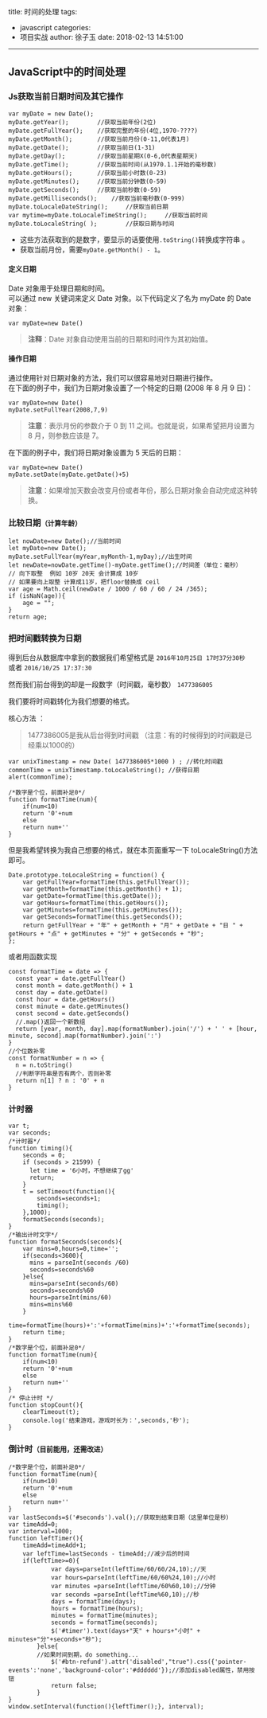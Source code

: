 title: 时间的处理
tags:
  - javascript
categories:
  - 项目实战
author: 徐子玉
date: 2018-02-13 14:51:00
---
## JavaScript中的时间处理
### Js获取当前日期时间及其它操作
```
var myDate = new Date();
myDate.getYear();        //获取当前年份(2位)
myDate.getFullYear();    //获取完整的年份(4位,1970-????)
myDate.getMonth();       //获取当前月份(0-11,0代表1月)
myDate.getDate();        //获取当前日(1-31)
myDate.getDay();         //获取当前星期X(0-6,0代表星期天)
myDate.getTime();        //获取当前时间(从1970.1.1开始的毫秒数)
myDate.getHours();       //获取当前小时数(0-23)
myDate.getMinutes();     //获取当前分钟数(0-59)
myDate.getSeconds();     //获取当前秒数(0-59)
myDate.getMilliseconds();    //获取当前毫秒数(0-999)
myDate.toLocaleDateString();     //获取当前日期
var mytime=myDate.toLocaleTimeString();     //获取当前时间
myDate.toLocaleString( );        //获取日期与时间
```

* 这些方法获取到的是数字，要显示的话要使用`.toString()`转换成字符串  。
* 获取当前月份，需要`myDate.getMonth() - 1`。  
<!-- more -->

#### 定义日期
Date 对象用于处理日期和时间。  
可以通过 new 关键词来定义 Date 对象。以下代码定义了名为 myDate 的 Date 对象：  
```
var myDate=new Date() 
```
> **注释**：Date 对象自动使用当前的日期和时间作为其初始值。  
#### 操作日期  
通过使用针对日期对象的方法，我们可以很容易地对日期进行操作。  
在下面的例子中，我们为日期对象设置了一个特定的日期 (2008 年 8 月 9 日)：  
```
var myDate=new Date()
myDate.setFullYear(2008,7,9)
```
> **注意**：表示月份的参数介于 0 到 11 之间。也就是说，如果希望把月设置为 8 月，则参数应该是 7。

在下面的例子中，我们将日期对象设置为 5 天后的日期：
```
var myDate=new Date()
myDate.setDate(myDate.getDate()+5)
```
> **注意**：如果增加天数会改变月份或者年份，那么日期对象会自动完成这种转换。
### 比较日期<small>（计算年龄）</small>  
```
let nowDate=new Date();//当前时间
let myDate=new Date();
myDate.setFullYear(myYear,myMonth-1,myDay);//出生时间
let newDate=nowDate.getTime()-myDate.getTime();//时间差（单位：毫秒）
// 向下取整  例如 10岁 20天 会计算成 10岁
// 如果要向上取整 计算成11岁，把floor替换成 ceil
var age = Math.ceil(newDate / 1000 / 60 / 60 / 24 /365);
if (isNaN(age)){
    age = "";
}
return age;
```
### 把时间戳转换为日期
得到后台从数据库中拿到的数据我们希望格式是  `2016年10月25日 17时37分30秒`　或者 `2016/10/25 17:37:30`

然而我们前台得到的却是一段数字（时间戳，毫秒数）  `1477386005`

我们要将时间戳转化为我们想要的格式。  

核心方法 ：

> 1477386005是我从后台得到时间戳 （注意：有的时候得到的时间戳是已经乘以1000的）
```
var unixTimestamp = new Date( 1477386005*1000 ) ; //转化时间戳
commonTime = unixTimestamp.toLocaleString(); //获得日期
alert(commonTime);
```
```
/*数字是个位，前面补足0*/
function formatTime(num){
    if(num<10)
    return '0'+num
    else
    return num+''
}
```
但是我希望转换为我自己想要的格式，就在本页面重写一下 toLocaleString()方法即可。
```
Date.prototype.toLocaleString = function() { 
	var getFullYear=formatTime(this.getFullYear());
    var getMonth=formatTime(this.getMonth() + 1);
    var getDate=formatTime(this.getDate());
    var getHours=formatTime(this.getHours());
    var getMinutes=formatTime(this.getMinutes());
    var getSeconds=formatTime(this.getSeconds());
	return getFullYear + "年" + getMonth + "月" + getDate + "日 " + getHours + "点" + getMinutes + "分" + getSeconds + "秒"; 
};
```
或者用函数实现  

    const formatTime = date => {
      const year = date.getFullYear()
      const month = date.getMonth() + 1
      const day = date.getDate()
      const hour = date.getHours()
      const minute = date.getMinutes()
      const second = date.getSeconds()
      //.map()返回一个新数组
      return [year, month, day].map(formatNumber).join('/') + ' ' + [hour, minute, second].map(formatNumber).join(':')
    }
	//个位数补零
    const formatNumber = n => {
      n = n.toString()
      //判断字符串是否有两个，否则补零
      return n[1] ? n : '0' + n
    }

### 计时器
```
var t;
var seconds;
/*计时器*/
function timing(){
    seconds = 0;
    if (seconds > 21599) {
      let time = '6小时，不想继续了gg'
      return;
    }
    t = setTimeout(function(){
        seconds=seconds+1;
        timing();
    },1000);
    formatSeconds(seconds);
}
/*输出计时文字*/
function formatSeconds(seconds){
    var mins=0,hours=0,time='';
    if(seconds<3600){
      mins = parseInt(seconds /60)
      seconds=seconds%60
    }else{
      mins=parseInt(seconds/60)
      seconds=seconds%60
      hours=parseInt(mins/60)
      mins=mins%60
    }
    time=formatTime(hours)+':'+formatTime(mins)+':'+formatTime(seconds);
    return time;
}
/*数字是个位，前面补足0*/
function formatTime(num){
    if(num<10)
    return '0'+num
    else
    return num+''
}
/* 停止计时 */
function stopCount(){
    clearTimeout(t);
    console.log('结束游戏，游戏时长为：',seconds,'秒');
}
```
### 倒计时<small>（目前能用，还需改进）</small>
```
/*数字是个位，前面补足0*/
function formatTime(num){
    if(num<10)
    return '0'+num
    else
    return num+''
}
var lastSeconds=$('#seconds').val();//获取到结束日期（这里单位是秒）
var timeAdd=0;
var interval=1000;
function leftTimer(){
    timeAdd=timeAdd+1;
    var leftTime=lastSeconds - timeAdd;//减少后的时间
    if(leftTime>=0){
            var days=parseInt(leftTime/60/60/24,10);//天
            var hours=parseInt(leftTime/60/60%24,10);//小时
            var minutes =parseInt(leftTime/60%60,10);//分钟
            var seconds =parseInt(leftTime%60,10);//秒
            days = formatTime(days);
            hours = formatTime(hours);
            minutes = formatTime(minutes);
            seconds = formatTime(seconds);
            $('#timer').text(days+"天" + hours+"小时" + minutes+"分"+seconds+"秒");
        }else{
        //如果时间到期，do something...
            $('#btn-refund').attr('disabled',"true").css({'pointer-events':'none','background-color':'#dddddd'});//添加disabled属性，禁用按钮
            return false;
        }
}
window.setInterval(function(){leftTimer();}, interval);
```